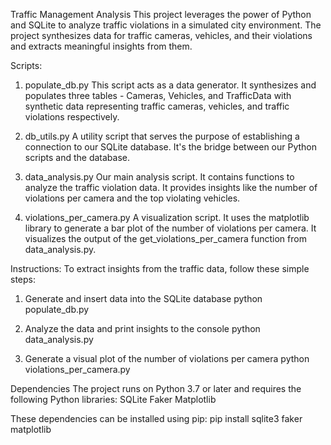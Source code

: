 Traffic Management Analysis
This project leverages the power of Python and SQLite to analyze traffic violations in a simulated city environment. The project synthesizes data for traffic cameras, vehicles, and their violations and extracts meaningful insights from them.

Scripts:
1. populate_db.py
This script acts as a data generator. It synthesizes and populates three tables - Cameras, Vehicles, and TrafficData with synthetic data representing traffic cameras, vehicles, and traffic violations respectively.

2. db_utils.py
A utility script that serves the purpose of establishing a connection to our SQLite database. It's the bridge between our Python scripts and the database.

3. data_analysis.py
Our main analysis script. It contains functions to analyze the traffic violation data. It provides insights like the number of violations per camera and the top violating vehicles.

4. violations_per_camera.py
A visualization script. It uses the matplotlib library to generate a bar plot of the number of violations per camera. It visualizes the output of the get_violations_per_camera function from data_analysis.py.

Instructions:
To extract insights from the traffic data, follow these simple steps:

1. Generate and insert data into the SQLite database
python populate_db.py

2. Analyze the data and print insights to the console
python data_analysis.py

3. Generate a visual plot of the number of violations per camera
python violations_per_camera.py

Dependencies
The project runs on Python 3.7 or later and requires the following Python libraries:
SQLite
Faker
Matplotlib

These dependencies can be installed using pip:
pip install sqlite3 faker matplotlib
